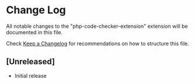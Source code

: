 # Change Log

All notable changes to the "php-code-checker-extension" extension will be documented in this file.

Check [Keep a Changelog](http://keepachangelog.com/) for recommendations on how to structure this file.

## [Unreleased]

- Initial release